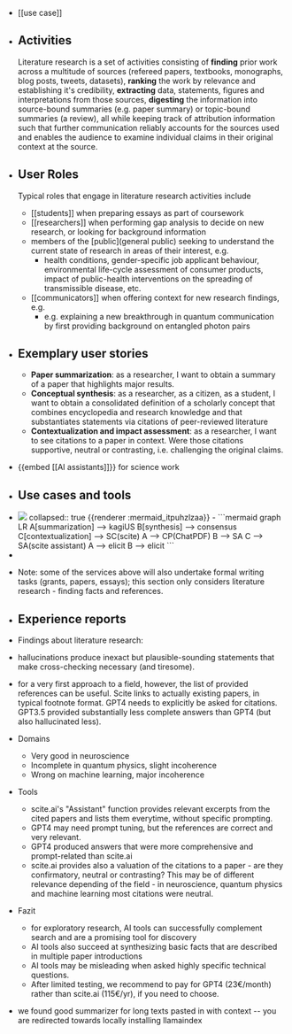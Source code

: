- [[use case]]
- ## Activities
  Literature research is a set of activities consisting of **finding** prior work across a multitude of sources (refereed papers, textbooks, monographs, blog posts, tweets, datasets), **ranking** the work by relevance and establishing it's credibility, **extracting** data, statements, figures and interpretations from those sources, **digesting** the information into source-bound summaries (e.g. paper summary) or topic-bound summaries (a review), all while keeping track of attribution information such that further communication reliably accounts for the sources used and enables the audience to examine individual claims in their original context at the source.
- ## User Roles 
  
  Typical roles that engage in literature research activities include
  
  * [[students]] when preparing essays as part of coursework
  * [[researchers]] when performing gap analysis to decide on new research, or looking for background information
  * members of the [public](general public) seeking to understand the current state of research in areas of their interest, e.g.
    *  health conditions, gender-specific job applicant behaviour, environmental life-cycle assessment of consumer products, impact of public-health interventions on the spreading of transmissible disease, etc.
  * [[communicators]] when offering context for new research findings, e.g.   
    * e.g. explaining a new breakthrough in quantum communication by first providing background on entangled photon pairs
- ## Exemplary user stories
  
  * **Paper summarization**: as a researcher, I want to obtain a summary of a paper that highlights major results. 
  * **Conceptual synthesis**: as a researcher, as a citizen, as a student, I want to obtain a consolidated definition of a scholarly concept that combines encyclopedia and research knowledge and that substantiates statements via citations of peer-reviewed literature
  * **Contextualization and impact assessment**: as a researcher, I want to see citations to a paper in context. Were those citations supportive, neutral or contrasting, i.e. challenging the original claims.
- {{embed [[AI assistants]]}} for science work
- ## Use cases and tools
- <img src="https://mermaid.ink/img/IGdyYXBoIExSCiAgICBBW3N1bW1hcml6YXRpb25dIC0tPiBrYWdpVVMKICAgIEJbc3ludGhlc2lzXSAtLT4gY29uc2Vuc3VzCiAgICBDW2NvbnRleHR1YWxpemF0aW9uXSAtLT4gU0Moc2NpdGUpIAogICAgQSAtLT4gQ1AoQ2hhdFBERikKICAgIEIgLS0-IFNBCiAgICBDIC0tPiBTQShzY2l0ZSBhc3Npc3RhbnQpCiAgICBBIC0tPiBlbGljaXQKICAgIEIgLS0-IGVsaWNpdAo" />
  collapsed:: true
  {{renderer :mermaid_itpuhzlzaa}}
	- ```mermaid
	  graph LR
	      A[summarization] --> kagiUS
	      B[synthesis] --> consensus
	      C[contextualization] --> SC(scite) 
	      A --> CP(ChatPDF)
	      B --> SA
	      C --> SA(scite assistant)
	      A --> elicit
	      B --> elicit
	  ```
-
- Note: some of the services above will also undertake formal writing tasks (grants, papers, essays); this section only considers literature research - finding facts and references.
- ## Experience reports
- Findings about literature research:
- hallucinations produce inexact but plausible-sounding statements that make cross-checking necessary (and tiresome).
- for a very first approach to a field, however, the list of provided references can be useful. Scite links to actually existing papers, in typical footnote format. GPT4 needs to explicitly be asked for citations. GPT3.5 provided substantially less complete answers than GPT4 (but also hallucinated less).
- Domains
	- Very good in neuroscience
	- Incomplete in quantum physics, slight incoherence
	- Wrong on machine learning, major incoherence
- Tools
	- scite.ai's "Assistant" function provides relevant excerpts from the cited papers and lists them everytime, without specific prompting.
	- GPT4 may need prompt tuning, but the references are correct and very relevant.
	- GPT4 produced answers that were more comprehensive and prompt-related than scite.ai
	- scite.ai provides also a valuation of the citations to a paper - are they confirmatory, neutral or contrasting? This may be of different relevance depending of the field - in neuroscience, quantum physics and machine learning most citations were neutral.
- Fazit
	- for exploratory research, AI tools can successfully complement search and are a promising tool for discovery
	- AI tools also succeed at synthesizing basic facts that are described in multiple paper introductions
	- AI tools may be misleading when asked highly specific technical questions.
	- After limited testing, we recommend to pay for GPT4 (23€/month) rather than scite.ai (115€/yr), if you need to choose.
- we found good summarizer for long texts pasted in with context -- you are redirected towards locally installing llamaindex